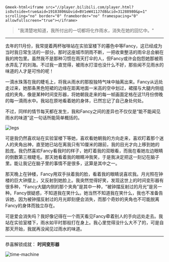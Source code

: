 `Gmeek-html<iframe src="//player.bilibili.com/player.html?isOutside=true&aid=19183806&bvid=BV1eW411J7d8&cid=31288980&p=1" scrolling="no" border="0" frameborder="no" framespacing="0" allowfullscreen="true"></iframe>`

> "我清楚地知道，我所付出的一切都将化作雨水，消失在她的回忆中。"

---

去年的11月份，我常提着两杯咖啡站在实验室楼下的暮色中等Fancy，这已经成为当时我日常生活的一部分。那时这座城市阴雨不断，一把收束整洁的雨伞总会躺在我的挎包里。虽然我不是那种习惯在雨天打伞的人，但Fancy或许会抱怨她那被雨水弄乱了的刘海。不过我一直觉得，被雨水打湿也没什么不好，那些闻不见雨水的味道的人才是可怜的呢！

一滴水珠落在我的睫毛上，将我从雨水的那股独特气味中抽离出来。Fancy从远处走过来，她那条黑色短裙的边缘在距离地面一米高的空中划过，裙摆与大腿内侧组成的夹角，像是某种时间变形器，将她朝我走来的每一帧画面定格在这11月份傍晚的每一滴雨水中。我站在原地看着她的身体，已然忘记了自己身处何处。

不过，同样的情节每天都在发生，我和Fancy之间的差异也不仅仅是“能不能闻见雨水的味道”这一句话所能简单概括的。

![legs](https://mmbiz.qpic.cn/mmbiz_jpg/tJbaG8xRAiakITwSklg9GzC42nFQjslOAgLPyX2Q9Zl9OqwPHJfUJ3VvByuxxc4hOMKYboku6eebXohSGlDqfWg/640?wx_fmt=jpeg&tp=webp&wxfrom=5&wx_lazy=1&wx_co=1)

可是我仍然喜欢站在实验室楼下等她，喜欢看她朝我的方向走来，喜欢盯着那个迷人的夹角出神，直至她已站在离我只有10厘米的跟前，我的目光才向上移到她的脸庞。我仍然喜欢Fancy看我时的样子，她盯着我的双眼看，而我在看她左边眼睛的倒数第三根睫毛。那天她看着我的眼睛冲我笑，于是我决定把这一刻记在脑子里。能让我记在脑子里的事情不是很多，这算是其中之一。

那天晚上在钟楼，Fancy用双手扶着我的脸，看着我的眼睛说喜欢我。月光照在钟楼的巨大钟摆上，又反射到她脸上。我突然觉得好笑，发现这世上的时间变形器有很多种，“Fancy大腿内侧的那个夹角”是其中一种，“被钟摆反射过的月光”是另一种。Fancy很疑惑，不知道我在笑什么。她当然不知道我在笑什么，我也不准备告诉她，因为被钟摆反射过的月光即刻便会消失，而那个奇妙的夹角也不可能脱离Fancy的身体而独立存在。

可是爱会消失吗？我好像记得在一个雨天看见Fancy牵着别人的手向远处走去。我站在实验室楼下，雨水如平时那般打在身上。我心里觉得没什么大不了的，可是自那天开始，我就再没闻见过雨水的味道。

---

恭喜解锁成就： <b>时间变形器</b>

![time-machine](https://mmbiz.qpic.cn/mmbiz_png/tJbaG8xRAiakITwSklg9GzC42nFQjslOA6SMg9wAhXBZg0Jng4YMo46t0L36Tswd7LM45KvYlgjaQ1AR0ruWNKw/640?wx_fmt=png&tp=webp&wxfrom=5&wx_lazy=1&wx_co=1)